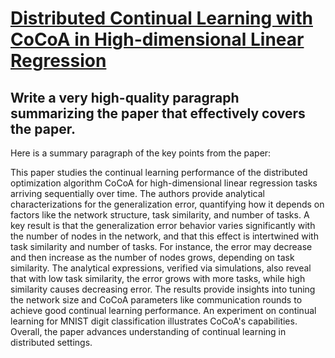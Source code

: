 # [Distributed Continual Learning with CoCoA in High-dimensional Linear   Regression](https://arxiv.org/abs/2312.01795)

## Write a very high-quality paragraph summarizing the paper that effectively covers the paper.

 Here is a summary paragraph of the key points from the paper:

This paper studies the continual learning performance of the distributed optimization algorithm CoCoA for high-dimensional linear regression tasks arriving sequentially over time. The authors provide analytical characterizations for the generalization error, quantifying how it depends on factors like the network structure, task similarity, and number of tasks. A key result is that the generalization error behavior varies significantly with the number of nodes in the network, and that this effect is intertwined with task similarity and number of tasks. For instance, the error may decrease and then increase as the number of nodes grows, depending on task similarity. The analytical expressions, verified via simulations, also reveal that with low task similarity, the error grows with more tasks, while high similarity causes decreasing error. The results provide insights into tuning the network size and CoCoA parameters like communication rounds to achieve good continual learning performance. An experiment on continual learning for MNIST digit classification illustrates CoCoA's capabilities. Overall, the paper advances understanding of continual learning in distributed settings.
